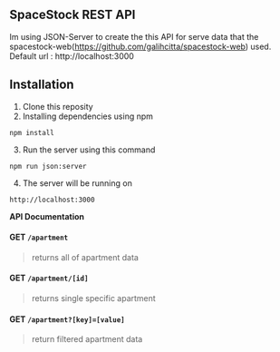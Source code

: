 ## SpaceStock REST API

Im using JSON-Server to create the this API for serve data that the spacestock-web(https://github.com/galihcitta/spacestock-web) used.
Default url : http://localhost:3000

## Installation
1. Clone this reposity
2. Installing dependencies using npm

```
npm install
```
3. Run the server using this command
```
npm run json:server
```

4. The server will be running on

```
http://localhost:3000
```

**API Documentation**
#### GET `/apartment`
> returns all of apartment data

#### GET `/apartment/[id]`
> returns single specific apartment

#### GET `/apartment?[key]=[value]`
> return filtered apartment data